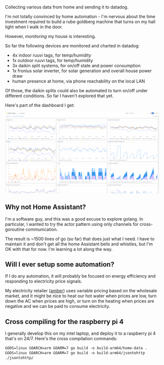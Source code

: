 Collecting various data from home and sending it to datadog.

I'm not totally convinced by home automation - I'm nervous about the time
investment required to build a rube goldberg machine that turns on my hall
light when I walk in the door.

However, *monitoring* my house is interesting.

So far the following devices are monitored and charted in datadog:

* 4x indoor ruuvi tags, for temp/humidity 
* 1x outdoor ruuvi tags, for temp/humidity 
* 3x daikin split systems, for on/off state and power consumption
* 1x fronius solar inverter, for solar generation and overall house power draw 
* human presence at home, via phone reachability on the local LAN

Of those, the daikin splits could also be automated to turn on/off under
different conditions. So far I haven't explored that yet.

Here's part of the dashboard I get:

![datadog dashboard](/images/dashboard.png)

## Why not Home Assistant?

I'm a software guy, and this was a good excuse to explore golang. In particular,
I wanted to try the actor pattern using only channels for cross-goroutine
communication.

The result is ~1500 lines of go (so far) that does just what I need. I have to
maintain it and don't get all the home Assistant bells and whistles, but I'm OK
with that for now. I'm learning a lot along the way.

## Will I ever setup some automation?

If I do any automation, it will probably be focused on energy efficiency and
responding to electricity price signals.

My electricity retailer ([amber](https://www.amberelectric.com.au/)) uses
variable pricing based on the wholesale market, and it might be nice to heat
our hot water when prices are low, turn down the AC when prices are high, or
turn on the heating when prices are negative and we can be paid to consume
electricity.

## Cross compiling for the raspberry pi 4

I generally develop this on my intel laptop, and deploy it to a raspberry pi 4
that's on 24/7. Here's the cross compilation commands:

    GOOS=linux GOARCH=arm GOARM=7 go build -o build-arm64/home-data .
    GOOS=linux GOARCH=arm GOARM=7 go build -o build-arm64/jsontohttp ./jsontohttp/

